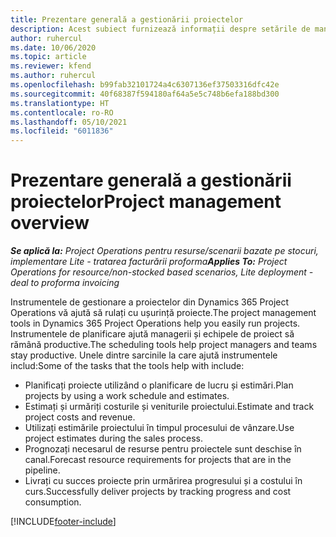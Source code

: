 ```yaml
---
title: Prezentare generală a gestionării proiectelor
description: Acest subiect furnizează informații despre setările de management de proiect în Dynamics 365 Project Operations.
author: ruhercul
ms.date: 10/06/2020
ms.topic: article
ms.reviewer: kfend
ms.author: ruhercul
ms.openlocfilehash: b99fab32101724a4c6307136ef37503316dfc42e
ms.sourcegitcommit: 40f68387f594180af64a5e5c748b6efa188bd300
ms.translationtype: HT
ms.contentlocale: ro-RO
ms.lasthandoff: 05/10/2021
ms.locfileid: "6011836"
---
```

# <a name="project-management-overview"></a><span data-ttu-id="34582-103">Prezentare generală a gestionării proiectelor</span><span class="sxs-lookup"><span data-stu-id="34582-103">Project management overview</span></span>

<span data-ttu-id="34582-104">_**Se aplică la:** Project Operations pentru resurse/scenarii bazate pe stocuri, implementare Lite - tratarea facturării proforma_</span><span class="sxs-lookup"><span data-stu-id="34582-104">_**Applies To:** Project Operations for resource/non-stocked based scenarios, Lite deployment - deal to proforma invoicing_</span></span>

<span data-ttu-id="34582-105">Instrumentele de gestionare a proiectelor din Dynamics 365 Project Operations vă ajută să rulați cu ușurință proiecte.</span><span class="sxs-lookup"><span data-stu-id="34582-105">The project management tools in Dynamics 365 Project Operations help you easily run projects.</span></span> <span data-ttu-id="34582-106">Instrumentele de planificare ajută managerii și echipele de proiect să rămână productive.</span><span class="sxs-lookup"><span data-stu-id="34582-106">The scheduling tools help project managers and teams stay productive.</span></span> <span data-ttu-id="34582-107">Unele dintre sarcinile la care ajută instrumentele includ:</span><span class="sxs-lookup"><span data-stu-id="34582-107">Some of the tasks that the tools help with include:</span></span>

- <span data-ttu-id="34582-108">Planificați proiecte utilizând o planificare de lucru și estimări.</span><span class="sxs-lookup"><span data-stu-id="34582-108">Plan projects by using a work schedule and estimates.</span></span>
- <span data-ttu-id="34582-109">Estimați și urmăriți costurile și veniturile proiectului.</span><span class="sxs-lookup"><span data-stu-id="34582-109">Estimate and track project costs and revenue.</span></span>
- <span data-ttu-id="34582-110">Utilizați estimările proiectului în timpul procesului de vânzare.</span><span class="sxs-lookup"><span data-stu-id="34582-110">Use project estimates during the sales process.</span></span>
- <span data-ttu-id="34582-111">Prognozați necesarul de resurse pentru proiectele sunt deschise în canal.</span><span class="sxs-lookup"><span data-stu-id="34582-111">Forecast resource requirements for projects that are in the pipeline.</span></span>
- <span data-ttu-id="34582-112">Livrați cu succes proiecte prin urmărirea progresului și a costului în curs.</span><span class="sxs-lookup"><span data-stu-id="34582-112">Successfully deliver projects by tracking progress and cost consumption.</span></span>


[!INCLUDE[footer-include](../includes/footer-banner.md)]